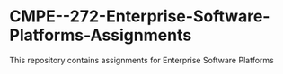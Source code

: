 # CMPE--272-Enterprise-Software-Platforms-Assignments
This repository contains assignments for Enterprise Software Platforms
